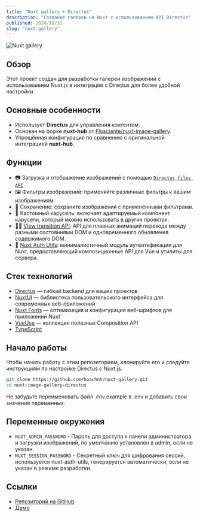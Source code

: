 ```yaml
---
title: "Nuxt gallery + Directus"
description: "Создание галереи на Nuxt с использованием API Directus"
published: 2024/10/31
slug: "nuxt-gallery"
---
```


![Nuxt gallery](/articles/nuxt-gallery.png)

## Обзор

Этот проект создан для разработки галереи изображений с использованием Nuxt.js в интеграции с Directus для более удобной настройки.

## Основные особенности

-   Использует **Directus** для управления контентом.
-   Основан на форке **nuxt-hub** от [Flosciante/nuxt-image-gallery](https://github.com/Flosciante/nuxt-image-gallery).
-   Упрощённая конфигурация по сравнению с оригинальной интеграцией **nuxt-hub**.

## Функции

-   📷 Загрузка и отображение изображений с помощью [`Directus files API`](https://docs.directus.io/reference/files.html)
-   🖼️ Фильтры изображений: применяйте различные фильтры к вашим изображениям.
-   💾 Сохранение: сохраните изображения с применёнными фильтрами.
-   🎠 Кастомный карусель: включает адаптируемый компонент карусели, который можно использовать в других проектах.
-   🏃🏻 [View transition API](https://developer.chrome.com/docs/web-platform/view-transitions): API для плавных анимаций перехода между разными состояниями DOM и одновременного обновления содержимого DOM.
-   🔑 [Nuxt Auth Utils](https://github.com/Atinux/nuxt-auth-utils): минималистичный модуль аутентификации для Nuxt, предоставляющий композиционные API для Vue и утилиты для сервера.

## Стек технологий

-   [Directus](https://directus.io/) — гибкий backend для ваших проектов
-   [NuxtUI](https://ui.nuxt.com/getting-started) — библиотека пользовательского интерфейса для современных веб-приложений
-   [Nuxt Fonts](https://github.com/nuxt/fonts) — оптимизация и конфигурация веб-шрифтов для приложений Nuxt
-   [VueUse](https://github.com/antfu/vueuse) — коллекция полезных Composition API
-   [TypeScript](https://www.typescriptlang.org/)

## Начало работы

Чтобы начать работу с этим репозиторием, клонируйте его и следуйте инструкциям по настройке Directus с Nuxt.js.

```bash
git clone https://github.com/hoachnt/nuxt-gallery.git
cd nuxt-image-gallery-directus
```

Не забудьте переименовать файл .env.example в .env и добавить свои значения переменных.

## Переменные окружения

-   `NUXT_ADMIN_PASSWORD` - Пароль для доступа к панели администратора и загрузки изображений, по умолчанию установлен в admin, если не указан.
-   `NUXT_SESSION_PASSWORD` - Секретный ключ для шифрования сессий, используется nuxt-auth-utils, генерируется автоматически, если не указан в режиме разработки.

## Ссылки

-   [Репозиторий на GitHub](https://github.com/hoachnt/nuxt-gallery)
-   [Демо](https://nuxtd-gallery.netlify.app/)
